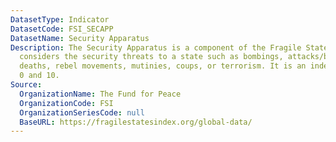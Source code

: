 ```yaml
---
DatasetType: Indicator
DatasetCode: FSI_SECAPP
DatasetName: Security Apparatus
Description: The Security Apparatus is a component of the Fragile State Index, which
  considers the security threats to a state such as bombings, attacks/battle-related
  deaths, rebel movements, mutinies, coups, or terrorism. It is an index scored between
  0 and 10.
Source:
  OrganizationName: The Fund for Peace
  OrganizationCode: FSI
  OrganizationSeriesCode: null
  BaseURL: https://fragilestatesindex.org/global-data/
---
```



